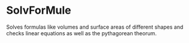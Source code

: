 # SolvForMule
Solves formulas like volumes and surface areas of different shapes and checks linear equations as well as the pythagorean theorum.
